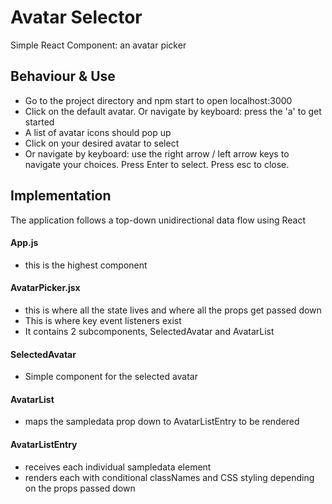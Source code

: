 # Avatar Selector 
Simple React Component: an avatar picker

## Behaviour & Use
- Go to the project directory and npm start to open localhost:3000
- Click on the default avatar. Or navigate by keyboard: press the 'a' to get started
- A list of avatar icons should pop up
- Click on your desired avatar to select
- Or navigate by keyboard: use the right arrow / left arrow keys to navigate your choices. Press Enter to select. Press esc to close.

## Implementation
The application follows a top-down unidirectional data flow using React

#### App.js
- this is the highest component

#### AvatarPicker.jsx
- this is where all the state lives and where all the props get passed down
- This is where key event listeners exist
- It contains 2 subcomponents, SelectedAvatar and AvatarList

#### SelectedAvatar
- Simple component for the selected avatar

#### AvatarList
- maps the sampledata prop down to AvatarListEntry to be rendered

#### AvatarListEntry
- receives each individual sampledata element 
- renders each with conditional classNames and CSS styling depending on the props passed down